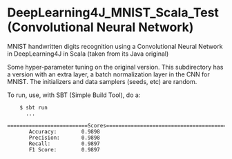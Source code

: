 # DeepLearning4J_MNIST_Scala_Test (Convolutional Neural Network)

MNIST handwritten digits recognition using a Convolutional Neural Network in DeepLearning4J in Scala (taken from its Java original)

Some hyper-parameter tuning on the original version. This subdirectory has a version with an extra layer, a batch normalization layer in the CNN for MNIST. The initializers and data samplers (seeds, etc) are random.

To run, use, with SBT (Simple Build Tool), do a:

        $ sbt run
          ...
          ==========================Scores========================================
           Accuracy:        0.9898
           Precision:       0.9898
           Recall:          0.9897
           F1 Score:        0.9897

